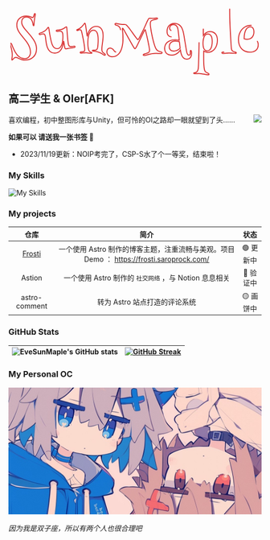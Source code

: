 <p align="center"> 
  <a href="https://www.saroprock.com">
    <svg width="54.392578125" height="111.81640625" viewBox="0 0 54.392578125 113.81640625"
    xmlns="http://www.w3.org/2000/svg" data-copyright="https://github.com/oubenruing/svg-text-animate"
    style="vertical-align: text-top; ">
    <g id="svgGroup" stroke-linecap="round" stroke="#000" fill="none" style="fill:none; 
            stroke:#D93434;
            stroke-width:2px;">
        <path
            d="M31.59 22.51L31.59 22.51Q34.23 22.51 36.23 23.00Q38.23 23.49 39.77 24.10Q41.31 24.71 42.46 25.20Q43.60 25.68 44.48 25.68L44.48 25.68Q45.12 25.68 45.56 25.15Q46.00 24.61 46.34 23.83Q46.68 23.05 46.92 22.12Q47.17 21.19 47.41 20.41L47.41 20.41Q47.71 19.29 48.07 18.48Q48.44 17.68 49.12 17.68L49.12 17.68Q49.90 17.68 49.90 19.09L49.90 19.09Q49.90 19.87 49.73 20.85Q49.56 21.83 49.29 23.17Q49.02 24.51 48.71 26.29Q48.39 28.08 48.10 30.42L48.10 30.42Q47.71 33.30 47.58 35.52Q47.46 37.74 47.36 39.23Q47.27 40.72 47.09 41.50Q46.92 42.29 46.48 42.29L46.48 42.29Q46.14 42.29 45.95 41.92Q45.75 41.55 45.61 41.02Q45.46 40.48 45.36 39.94Q45.26 39.40 45.21 39.01L45.21 39.01Q44.97 37.74 44.60 36.21Q44.24 34.67 43.60 33.08Q42.97 31.49 42.04 29.98Q41.11 28.47 39.72 27.29Q38.33 26.12 36.43 25.42Q34.52 24.71 31.98 24.71L31.98 24.71Q27.39 24.71 24.85 27.44Q22.31 30.18 22.31 35.50L22.31 35.50Q22.31 38.18 23.61 40.94Q24.90 43.70 27.03 46.63Q29.15 49.56 31.84 52.64Q34.52 55.71 37.35 58.98Q40.19 62.26 42.87 65.72Q45.56 69.19 47.68 72.90Q49.80 76.61 51.10 80.59Q52.39 84.57 52.39 88.82L52.39 88.82Q52.39 94.68 50.49 99.00Q48.58 103.32 45.36 106.18Q42.14 109.03 37.89 110.42Q33.64 111.82 29.00 111.82L29.00 111.82Q25.39 111.82 22.68 110.96Q19.97 110.11 17.80 109.11Q15.63 108.11 13.84 107.25Q12.06 106.40 10.30 106.40L10.30 106.40Q8.94 106.40 7.79 107.23Q6.64 108.06 5.69 109.06Q4.74 110.06 4.03 110.89Q3.32 111.72 2.88 111.72L2.88 111.72Q2.49 111.72 2.39 111.45Q2.29 111.18 2.29 110.79L2.29 110.79Q2.29 110.40 2.44 109.50Q2.59 108.59 2.76 107.32Q2.93 106.05 3.08 104.44Q3.22 102.83 3.22 100.98L3.22 100.98Q3.22 97.66 2.59 94.17Q1.95 90.67 1.17 87.60Q0.39 84.52-0.24 82.18Q-0.88 79.83-0.88 78.81L-0.88 78.81Q-0.88 78.37-0.71 77.98Q-0.54 77.59 0 77.59L0 77.59Q0.73 77.59 1.37 78.64Q2.00 79.69 2.69 81.40L2.69 81.40Q3.13 82.57 3.83 84.28Q4.54 85.99 5.42 87.96Q6.30 89.94 7.35 92.09Q8.40 94.24 9.62 96.29L9.62 96.29Q11.72 99.90 14.01 102.29Q16.31 104.69 18.73 106.13Q21.14 107.57 23.63 108.18Q26.12 108.79 28.61 108.79L28.61 108.79Q31.59 108.79 33.76 107.67Q35.94 106.54 37.35 104.74Q38.77 102.93 39.43 100.68Q40.09 98.44 40.09 96.19L40.09 96.19Q40.09 91.75 38.89 87.87Q37.70 83.98 35.77 80.44Q33.84 76.90 31.35 73.63Q28.86 70.36 26.25 67.24Q23.63 64.11 21.14 61.04Q18.65 57.96 16.72 54.76Q14.79 51.56 13.60 48.17Q12.40 44.78 12.40 41.02L12.40 41.02Q12.40 37.35 13.33 34.57Q14.26 31.79 15.80 29.74Q17.33 27.69 19.31 26.29Q21.29 24.90 23.41 24.07Q25.54 23.24 27.66 22.88Q29.79 22.51 31.59 22.51Z"
            style="stroke-dasharray: 412, 414; stroke-dashoffset: 413;">
            <animate attributeName="stroke-dashoffset" to="0" dur="1500ms" calcMode="linear" repeatCount="1"
                fill="freeze" begin="0ms"></animate>
        </path>
    </g>
</svg><svg width="76.4140625" height="97.998046875" viewBox="0 0 76.4140625 99.998046875"
    xmlns="http://www.w3.org/2000/svg" data-copyright="https://github.com/oubenruing/svg-text-animate"
    style="vertical-align: text-top; ">
    <g id="svgGroup" stroke-linecap="round" stroke="#000" fill="none" style="fill:none; 
            stroke:#D93434;
            stroke-width:2px;">
        <path
            d="M20.12 45.70L20.12 45.70Q20.41 45.70 20.65 46.14Q20.90 46.58 21.19 48.39L21.19 48.39Q21.88 52.49 22.36 55.81Q22.85 59.13 23.39 61.91L23.39 61.91Q24.56 68.31 25.71 73.34Q26.86 78.37 28.42 81.84Q29.98 85.30 32.25 87.11Q34.52 88.92 37.99 88.92L37.99 88.92Q40.48 88.92 42.33 87.77Q44.19 86.62 45.48 84.69Q46.78 82.76 47.61 80.27Q48.44 77.78 48.90 75.12Q49.37 72.46 49.54 69.80Q49.71 67.14 49.71 64.89L49.71 64.89Q49.71 62.79 49.61 60.74Q49.51 58.69 48.93 57.06Q48.34 55.42 47.09 54.42Q45.85 53.42 43.51 53.42L43.51 53.42Q42.09 53.42 40.63 53.66Q39.16 53.91 37.79 53.91L37.79 53.91Q37.11 53.91 36.65 53.61Q36.18 53.32 36.18 52.69L36.18 52.69Q36.18 51.95 36.72 51.68Q37.26 51.42 38.09 51.32L38.09 51.32Q38.96 51.27 40.14 51.17Q41.31 51.07 42.70 50.85Q44.09 50.63 45.65 50.27Q47.22 49.90 48.88 49.22L48.88 49.22Q50.24 48.63 51.49 47.85Q52.73 47.07 53.74 46.36Q54.74 45.65 55.49 45.17Q56.25 44.68 56.69 44.68L56.69 44.68Q57.23 44.68 57.40 45.53Q57.57 46.39 57.71 47.90L57.71 47.90Q57.91 49.95 58.13 53.27Q58.35 56.59 58.67 60.60Q58.98 64.60 59.40 68.97Q59.81 73.34 60.40 77.59L60.40 77.59Q60.69 79.83 61.23 81.23Q61.77 82.62 62.50 83.40Q63.23 84.18 64.14 84.45Q65.04 84.72 66.11 84.72L66.11 84.72Q68.31 84.72 70.14 84.35Q71.97 83.98 72.90 83.98L72.90 83.98Q73.83 83.98 74.12 84.33Q74.41 84.67 74.41 85.11L74.41 85.11Q74.41 85.55 74.12 85.96Q73.83 86.38 72.90 86.62L72.90 86.62Q71.53 86.91 69.14 87.18Q66.75 87.45 63.48 87.89L63.48 87.89Q60.84 88.28 58.96 88.75Q57.08 89.21 56.01 89.21L56.01 89.21Q54.93 89.21 54.37 88.72Q53.81 88.23 53.52 86.82L53.52 86.82Q53.22 85.40 52.93 83.72Q52.64 82.03 52.37 80.32Q52.10 78.61 51.83 76.90Q51.56 75.20 51.32 73.68L51.32 73.68Q50.93 76.32 50.34 79.15Q49.76 81.98 48.80 84.69Q47.85 87.40 46.51 89.82Q45.17 92.24 43.26 94.04Q41.36 95.85 38.84 96.92Q36.33 98.00 33.11 98.00L33.11 98.00Q27.83 98.00 24.10 95.19Q20.36 92.38 18.41 87.21L18.41 87.21Q17.29 84.38 16.60 81.20Q15.92 78.03 15.48 75Q15.04 71.97 14.77 69.36Q14.50 66.75 14.21 64.99L14.21 64.99Q13.92 63.18 13.45 61.99Q12.99 60.79 12.40 60.11Q11.82 59.42 11.11 59.16Q10.40 58.89 9.62 58.89L9.62 58.89Q8.84 58.89 7.93 59.11Q7.03 59.33 6.13 59.59Q5.22 59.86 4.39 60.08Q3.56 60.30 2.88 60.30L2.88 60.30Q2.44 60.30 1.98 60.03Q1.51 59.77 1.51 58.98L1.51 58.98Q1.51 58.11 2.29 57.79Q3.08 57.47 4.30 57.08L4.30 57.08Q5.81 56.64 7.89 55.76Q9.96 54.88 12.30 53.32L12.30 53.32Q14.26 52.00 15.55 50.66Q16.85 49.32 17.70 48.22Q18.55 47.12 19.12 46.41Q19.68 45.70 20.12 45.70Z"
            style="stroke-dasharray: 331, 333; stroke-dashoffset: 332;">
            <animate attributeName="stroke-dashoffset" to="0" dur="1500ms" calcMode="linear" repeatCount="1"
                fill="freeze" begin="200ms"></animate>
        </path>
    </g>
</svg><svg width="60.3984375" height="102.294921875" viewBox="0 0 60.3984375 104.294921875"
    xmlns="http://www.w3.org/2000/svg" data-copyright="https://github.com/oubenruing/svg-text-animate"
    style="vertical-align: text-top; ">
    <g id="svgGroup" stroke-linecap="round" stroke="#000" fill="none" style="fill:none; 
            stroke:#D93434;
            stroke-width:2px;">
        <path
            d="M16.80 37.11L16.80 37.11Q17.19 37.11 17.58 38.35Q17.97 39.60 18.36 41.60Q18.75 43.60 19.14 46.22Q19.53 48.83 19.92 51.51L19.92 51.51L21.68 63.82Q21.92 62.21 22.53 60.11Q23.14 58.01 24.17 55.76Q25.20 53.52 26.66 51.37Q28.13 49.22 30.05 47.51Q31.98 45.80 34.40 44.75Q36.82 43.70 39.79 43.70L39.79 43.70Q43.46 43.70 46.14 45.09Q48.83 46.48 50.59 48.95Q52.34 51.42 53.17 54.83Q54.00 58.25 54.00 62.30L54.00 62.30Q54.00 65.97 53.59 69.65Q53.17 73.34 52.71 76.90Q52.25 80.47 51.83 83.79Q51.42 87.11 51.42 89.99L51.42 89.99Q51.42 91.70 51.71 92.97Q52.00 94.24 52.59 95.31L52.59 95.31Q53.27 96.34 54.27 97.09Q55.27 97.85 56.18 98.51Q57.08 99.17 57.74 99.83Q58.40 100.49 58.40 101.22L58.40 101.22Q58.40 101.66 58.15 101.98Q57.91 102.29 57.32 102.29L57.32 102.29Q56.45 102.29 55.40 101.64Q54.35 100.98 52.81 99.98Q51.27 98.97 49.12 97.83Q46.97 96.68 43.90 95.70L43.90 95.70Q41.60 94.92 39.28 94.48Q36.96 94.04 33.89 93.90L33.89 93.90Q32.18 93.75 32.18 92.92L32.18 92.92Q32.18 91.99 33.30 91.99L33.30 91.99Q33.98 91.99 35.21 91.99Q36.43 91.99 37.70 91.89L37.70 91.89Q39.65 91.75 40.92 90.70Q42.19 89.65 42.82 86.82L42.82 86.82Q43.02 85.69 43.21 83.96Q43.41 82.23 43.55 80.25Q43.70 78.27 43.80 76.22Q43.90 74.17 43.90 72.31L43.90 72.31Q43.90 70.65 43.85 68.48Q43.80 66.31 43.53 63.96Q43.26 61.62 42.70 59.38Q42.14 57.13 41.06 55.37Q39.99 53.61 38.33 52.51Q36.67 51.42 34.28 51.42L34.28 51.42Q32.23 51.42 30.54 52.44Q28.86 53.47 27.54 55.30Q26.22 57.13 25.29 59.62Q24.37 62.11 23.88 65.09L23.88 65.09Q23.34 68.12 23.17 71.31Q23.00 74.51 23.00 77.69L23.00 77.69Q23.00 80.37 23.19 82.84Q23.39 85.30 23.73 87.38Q24.07 89.45 24.56 91.06Q25.05 92.68 25.68 93.60L25.68 93.60Q26.61 94.87 27.69 95.51Q28.76 96.14 29.49 96.39L29.49 96.39Q30.47 96.68 30.88 96.90Q31.30 97.12 31.30 97.51L31.30 97.51Q31.30 97.80 30.83 98.05Q30.37 98.29 29.30 98.29L29.30 98.29Q28.27 98.29 27.05 98.12Q25.83 97.95 24.51 97.75Q23.19 97.56 21.78 97.39Q20.36 97.22 18.99 97.22L18.99 97.22Q17.63 97.22 16.21 97.31Q14.79 97.41 13.50 97.51Q12.21 97.61 11.13 97.71Q10.06 97.80 9.42 97.80L9.42 97.80Q7.52 97.80 7.52 96.58L7.52 96.58Q7.52 96.14 7.84 95.83Q8.15 95.51 8.98 95.41L8.98 95.41Q9.67 95.36 10.21 95.31Q10.74 95.26 11.30 95.24Q11.87 95.21 12.48 95.17Q13.09 95.12 13.92 95.02L13.92 95.02Q15.48 94.78 16.04 93.87Q16.60 92.97 16.60 91.41L16.60 91.41Q16.60 88.72 16.14 84.86Q15.67 81.01 14.89 76.37Q14.11 71.73 13.01 66.53Q11.91 61.33 10.69 55.91L10.69 55.91Q10.11 53.13 9.35 51.76Q8.59 50.39 7.18 50.39L7.18 50.39Q6.45 50.39 5.66 50.66Q4.88 50.93 4.13 51.25Q3.37 51.56 2.69 51.83Q2.00 52.10 1.42 52.10L1.42 52.10Q0.49 52.10 0.49 51.32L0.49 51.32Q0.49 50.68 1.00 50.42Q1.51 50.15 2.10 49.90L2.10 49.90Q3.47 49.37 5.05 48.54Q6.64 47.71 8.50 46.29L8.50 46.29Q10.30 44.87 11.72 43.26Q13.13 41.65 14.16 40.28Q15.19 38.92 15.82 38.01Q16.46 37.11 16.80 37.11Z"
            style="stroke-dasharray: 372, 374; stroke-dashoffset: 373;">
            <animate attributeName="stroke-dashoffset" to="0" dur="1500ms" calcMode="linear" repeatCount="1"
                fill="freeze" begin="400ms"></animate>
        </path>
    </g>
</svg><svg width="114.01171875" height="105.17578125" viewBox="0 0 114.01171875 107.17578125"
    xmlns="http://www.w3.org/2000/svg" data-copyright="https://github.com/oubenruing/svg-text-animate"
    style="vertical-align: text-top; ">
    <g id="svgGroup" stroke-linecap="round" stroke="#000" fill="none" style="fill:none; 
            stroke:#D93434;
            stroke-width:2px;">
        <path
            d="M27.78 50.49L27.78 50.49Q27.25 47.27 25.78 45.39Q24.32 43.51 22.80 42.68L22.80 42.68Q21.58 41.99 20.39 41.65Q19.19 41.31 18.31 41.02L18.31 41.02Q17.38 40.67 16.94 40.28Q16.50 39.89 16.50 39.21L16.50 39.21Q16.50 37.79 18.41 37.79L18.41 37.79Q19.29 37.79 20.12 37.99Q20.95 38.18 22.12 38.43Q23.29 38.67 24.90 38.99Q26.51 39.31 28.91 39.50L28.91 39.50Q31.10 39.70 32.62 39.72Q34.13 39.75 35.18 39.77Q36.23 39.79 36.96 39.87Q37.70 39.94 38.28 40.19L38.28 40.19Q39.16 40.58 40.60 42.09Q42.04 43.60 43.82 45.80Q45.61 48.00 47.61 50.68Q49.61 53.37 51.59 56.13Q53.56 58.89 55.44 61.47Q57.32 64.06 58.86 66.06Q60.40 68.07 61.50 69.29Q62.60 70.51 62.99 70.51L62.99 70.51Q63.82 70.51 66.24 65.99Q68.65 61.47 73.10 52.49L73.10 52.49Q74.32 50 75.61 47.19Q76.90 44.38 78.15 41.63Q79.39 38.87 80.52 36.33Q81.64 33.79 82.59 31.84Q83.54 29.88 84.28 28.69Q85.01 27.49 85.40 27.39L85.40 27.39Q85.64 27.29 85.91 27.29Q86.18 27.29 86.52 27.29L86.52 27.29Q87.40 27.29 88.96 27.34Q90.53 27.39 93.02 27.39L93.02 27.39Q94.53 27.39 95.75 27.27Q96.97 27.15 97.92 27.00Q98.88 26.86 99.66 26.73Q100.44 26.61 101.12 26.61L101.12 26.61Q102.15 26.61 102.47 26.90Q102.78 27.20 102.78 27.59L102.78 27.59Q102.78 28.47 101.32 28.91L101.32 28.91Q99.90 29.35 97.34 29.81Q94.78 30.27 91.60 31.40L91.60 31.40Q89.65 32.08 88.87 33.86Q88.09 35.64 88.09 38.28L88.09 38.28Q88.09 40.19 88.40 43.14Q88.72 46.09 89.28 49.68Q89.84 53.27 90.63 57.30Q91.41 61.33 92.31 65.41Q93.21 69.48 94.21 73.34Q95.21 77.20 96.24 80.47Q97.27 83.74 98.27 86.21Q99.27 88.67 100.20 89.89L100.20 89.89Q101.07 91.06 101.98 91.89Q102.88 92.72 103.98 93.31Q105.08 93.90 106.37 94.34Q107.67 94.78 109.28 95.21L109.28 95.21Q110.84 95.61 111.43 96.04Q112.01 96.48 112.01 97.12L112.01 97.12Q112.01 97.80 111.21 98.24Q110.40 98.68 108.69 98.68L108.69 98.68Q106.64 98.68 104.42 98.54Q102.20 98.39 99.51 98.39L99.51 98.39Q95.17 98.39 91.58 99.02Q87.99 99.66 85.03 100.44Q82.08 101.22 79.69 101.86Q77.29 102.49 75.29 102.49L75.29 102.49Q74.76 102.49 74.22 102.29Q73.68 102.10 73.68 101.42L73.68 101.42Q73.68 100.68 74.56 100.22Q75.44 99.76 76.83 99.34Q78.22 98.93 79.93 98.49Q81.64 98.05 83.30 97.31L83.30 97.31Q85.01 96.53 85.77 95.29Q86.52 94.04 86.52 92.09L86.52 92.09Q86.52 90.97 86.16 88.57Q85.79 86.18 85.21 83.01Q84.62 79.83 83.86 76.17Q83.11 72.51 82.30 68.85Q81.49 65.19 80.69 61.79Q79.88 58.40 79.25 55.81Q78.61 53.22 78.15 51.66Q77.69 50.10 77.59 50.10L77.59 50.10Q77.44 50.10 76.68 51.42Q75.93 52.73 74.80 54.93Q73.68 57.13 72.27 59.96Q70.85 62.79 69.41 65.77Q67.97 68.75 66.55 71.68Q65.14 74.61 63.96 77.03Q62.79 79.44 62.01 81.08Q61.23 82.71 60.99 83.11L60.99 83.11Q60.50 84.03 59.96 85.06Q59.42 86.08 58.86 86.94Q58.30 87.79 57.81 88.35Q57.32 88.92 56.98 88.92L56.98 88.92Q56.69 88.92 56.23 88.45Q55.76 87.99 55.27 87.30Q54.79 86.62 54.27 85.84Q53.76 85.06 53.42 84.42L53.42 84.42Q52.15 82.23 50.44 79.22Q48.73 76.22 46.85 72.92Q44.97 69.63 43.14 66.31Q41.31 62.99 39.72 60.18Q38.13 57.37 37.01 55.35Q35.89 53.32 35.50 52.59L35.50 52.59Q34.67 51.12 34.08 50.12Q33.50 49.12 33.08 48.54Q32.67 47.95 32.37 47.68Q32.08 47.41 31.79 47.41L31.79 47.41Q31.40 47.41 31.40 48.19L31.40 48.19Q31.40 48.97 31.54 50.32Q31.69 51.66 31.79 52.69L31.79 52.69Q32.28 57.42 32.45 61.55Q32.62 65.67 32.62 69.48L32.62 69.48Q32.62 72.90 32.23 76.88Q31.84 80.86 30.91 84.84Q29.98 88.82 28.39 92.48Q26.81 96.14 24.37 98.97Q21.92 101.81 18.58 103.49Q15.23 105.18 10.79 105.18L10.79 105.18Q8.20 105.18 6.20 104.35Q4.20 103.52 2.81 102.12Q1.42 100.73 0.71 98.95Q0 97.17 0 95.21L0 95.21Q0 93.85 0.37 92.48Q0.73 91.11 1.56 90.06Q2.39 89.01 3.66 88.35Q4.93 87.70 6.79 87.70L6.79 87.70Q8.25 87.70 9.40 88.21Q10.55 88.72 11.45 89.48Q12.35 90.23 13.09 91.16Q13.82 92.09 14.40 92.92L14.40 92.92Q16.46 95.70 18.90 95.70L18.90 95.70Q21.04 95.70 22.61 94.38Q24.17 93.07 25.32 90.84Q26.46 88.62 27.20 85.74Q27.93 82.86 28.34 79.74Q28.76 76.61 28.93 73.46Q29.10 70.31 29.10 67.58L29.10 67.58Q29.10 62.74 28.71 58.35Q28.32 53.96 27.78 50.49Z"
            style="stroke-dasharray: 589, 591; stroke-dashoffset: 590;">
            <animate attributeName="stroke-dashoffset" to="0" dur="1500ms" calcMode="linear" repeatCount="1"
                fill="freeze" begin="600ms"></animate>
        </path>
    </g>
</svg><svg width="58.103515625" height="110.009765625" viewBox="0 0 58.103515625 112.009765625"
    xmlns="http://www.w3.org/2000/svg" data-copyright="https://github.com/oubenruing/svg-text-animate"
    style="vertical-align: text-top; ">
    <g id="svgGroup" stroke-linecap="round" stroke="#000" fill="none" style="fill:none; 
            stroke:#D93434;
            stroke-width:2px;">
        <path
            d="M15.09 64.79L15.09 64.79Q13.28 64.79 11.69 64.11Q10.11 63.43 8.94 62.06Q7.76 60.69 7.08 58.64Q6.40 56.59 6.40 53.81L6.40 53.81Q6.40 50.78 7.25 47.88Q8.11 44.97 9.91 42.70Q11.72 40.43 14.53 39.06Q17.33 37.70 21.29 37.70L21.29 37.70Q24.56 37.70 27.08 38.55Q29.59 39.40 31.49 40.84Q33.40 42.29 34.74 44.19Q36.08 46.09 37.01 48.17Q37.94 50.24 38.55 52.37Q39.16 54.49 39.60 56.40L39.60 56.40Q39.84 57.47 40.21 59.45Q40.58 61.43 41.02 64.01Q41.46 66.60 41.94 69.56Q42.43 72.51 42.92 75.54Q43.41 78.56 43.87 81.42Q44.34 84.28 44.73 86.65Q45.12 89.01 45.39 90.70Q45.65 92.38 45.80 93.02L45.80 93.02Q46.09 94.53 46.46 96.09Q46.83 97.66 47.39 98.95Q47.95 100.24 48.78 101.07Q49.61 101.90 50.88 101.90L50.88 101.90Q51.61 101.90 52.15 101.56Q52.69 101.22 53.00 100.63Q53.32 100.05 53.47 99.32Q53.61 98.58 53.61 97.80L53.61 97.80Q53.61 96.88 53.56 95.92Q53.52 94.97 53.52 94.29L53.52 94.29Q53.52 93.55 53.71 93.02Q53.91 92.48 54.49 92.48L54.49 92.48Q55.03 92.48 55.35 93.09Q55.66 93.70 55.83 94.51Q56.01 95.31 56.05 96.12Q56.10 96.92 56.10 97.31L56.10 97.31Q56.10 99.02 55.81 101.17Q55.52 103.32 54.59 105.32L54.59 105.32Q53.71 107.37 51.66 108.69Q49.61 110.01 46.92 110.01L46.92 110.01Q44.58 110.01 42.90 109.33Q41.21 108.64 40.01 107.62Q38.82 106.59 38.01 105.42Q37.21 104.25 36.72 103.22L36.72 103.22Q35.35 100.59 34.64 97.44Q33.94 94.29 33.50 91.41L33.50 91.41Q32.76 92.63 31.27 94.43Q29.79 96.24 27.59 97.90Q25.39 99.56 22.51 100.73Q19.63 101.90 16.11 101.90L16.11 101.90Q12.21 101.90 9.45 100.81Q6.69 99.71 4.93 97.83Q3.17 95.95 2.34 93.43Q1.51 90.92 1.51 88.09L1.51 88.09Q1.51 85.06 2.64 81.98Q3.76 78.91 6.32 76.42Q8.89 73.93 13.01 72.36Q17.14 70.80 23.10 70.80L23.10 70.80Q24.46 70.80 25.76 70.92Q27.05 71.04 28.10 71.19Q29.15 71.34 29.91 71.48Q30.66 71.63 31.01 71.68L31.01 71.68Q30.71 67.48 30.27 63.28L30.27 63.28Q30.08 61.52 29.86 59.57Q29.64 57.62 29.39 55.64Q29.15 53.66 28.86 51.76Q28.56 49.85 28.22 48.19L28.22 48.19Q27.44 44.43 25.17 42.21Q22.90 39.99 19.38 39.99L19.38 39.99Q17.48 39.99 16.04 40.67Q14.60 41.36 13.60 42.43Q12.60 43.51 12.11 44.85Q11.62 46.19 11.62 47.51L11.62 47.51Q11.62 48.93 12.30 49.88Q12.99 50.83 13.99 51.56Q14.99 52.29 16.16 52.95Q17.33 53.61 18.33 54.47Q19.34 55.32 20.02 56.52Q20.70 57.71 20.70 59.52L20.70 59.52Q20.70 61.91 19.07 63.35Q17.43 64.79 15.09 64.79ZM31.40 74.71L31.40 74.71Q31.05 74.56 30.20 74.34Q29.35 74.12 28.17 73.90Q27.00 73.68 25.66 73.54Q24.32 73.39 23.00 73.39L23.00 73.39Q20.41 73.39 18.19 74.12Q15.97 74.85 14.36 76.29Q12.74 77.73 11.82 79.91Q10.89 82.08 10.89 84.91L10.89 84.91Q10.89 87.50 11.74 89.18Q12.60 90.87 13.94 91.85Q15.28 92.82 16.92 93.21Q18.55 93.60 20.12 93.60L20.12 93.60Q22.61 93.60 24.85 92.82Q27.10 92.04 28.81 91.02Q30.52 89.99 31.59 89.01Q32.67 88.04 32.91 87.70L32.91 87.70Q32.57 84.42 32.28 81.74L32.28 81.74Q32.13 80.57 32.01 79.44Q31.88 78.32 31.76 77.34Q31.64 76.37 31.54 75.68Q31.45 75 31.40 74.71Z"
            style="stroke-dasharray: 403, 405; stroke-dashoffset: 404;">
            <animate attributeName="stroke-dashoffset" to="0" dur="1500ms" calcMode="linear" repeatCount="1"
                fill="freeze" begin="800ms"></animate>
        </path>
    </g>
</svg><svg width="51.4140625" height="141.11328125" viewBox="0 0 51.4140625 143.11328125"
    xmlns="http://www.w3.org/2000/svg" data-copyright="https://github.com/oubenruing/svg-text-animate"
    style="vertical-align: text-top; ">
    <g id="svgGroup" stroke-linecap="round" stroke="#000" fill="none" style="fill:none; 
            stroke:#D93434;
            stroke-width:2px;">
        <path
            d="M21.00 49.02L21.00 49.02Q21.00 49.71 20.95 51.22Q20.90 52.73 20.90 54.79L20.90 54.79Q20.90 55.96 20.92 56.64Q20.95 57.32 20.95 57.96Q20.95 58.59 20.97 59.42Q21.00 60.25 21.00 61.72L21.00 61.72Q22.56 59.57 24.61 57.86L24.61 57.86Q25.49 57.13 26.56 56.45Q27.64 55.76 28.93 55.22Q30.22 54.69 31.67 54.35Q33.11 54.00 34.72 54.00L34.72 54.00Q38.23 54.00 40.97 55.27Q43.70 56.54 45.58 58.81Q47.46 61.08 48.44 64.23Q49.41 67.38 49.41 71.19L49.41 71.19Q49.41 76.90 47.90 81.45Q46.39 85.99 43.80 89.18Q41.21 92.38 37.74 94.09Q34.28 95.80 30.32 95.80L30.32 95.80Q28.91 95.80 27.66 95.56Q26.42 95.31 25.34 94.92Q24.27 94.53 23.36 94.07Q22.46 93.60 21.78 93.21L21.78 93.21Q21.73 95.21 21.70 96.75Q21.68 98.29 21.68 99.76Q21.68 101.22 21.68 102.78Q21.68 104.35 21.68 106.40L21.68 106.40Q21.68 109.72 21.75 113.72Q21.83 117.72 22.09 121.56Q22.36 125.39 22.85 128.56Q23.34 131.74 24.22 133.30L24.22 133.30Q25.05 134.81 26.27 135.69Q27.49 136.57 28.71 137.11L28.71 137.11Q30.22 137.79 31.37 138.48Q32.52 139.16 32.52 139.89L32.52 139.89Q32.52 140.43 32.18 140.77Q31.84 141.11 31.01 141.11L31.01 141.11Q29.69 141.11 27.32 140.70Q24.95 140.28 22.19 139.79Q19.43 139.31 16.70 138.89Q13.96 138.48 11.91 138.48L11.91 138.48Q9.72 138.48 8.25 138.65Q6.79 138.82 5.18 138.82L5.18 138.82Q3.03 138.82 2.27 138.55Q1.51 138.28 1.51 137.89L1.51 137.89Q1.51 137.45 2.00 137.30Q2.49 137.16 3.32 137.01Q4.15 136.87 5.18 136.55Q6.20 136.23 7.32 135.50L7.32 135.50Q8.50 134.67 9.20 133.42Q9.91 132.18 10.30 130.66Q10.69 129.15 10.84 127.51Q10.99 125.88 11.08 124.32L11.08 124.32Q11.18 123.10 11.28 120.58Q11.38 118.07 11.47 114.72Q11.57 111.38 11.69 107.42Q11.82 103.47 11.91 99.27Q12.01 95.07 12.11 90.89Q12.21 86.72 12.26 82.96Q12.30 79.20 12.35 76.05Q12.40 72.90 12.40 70.80L12.40 70.80Q12.40 67.68 12.23 65.65Q12.06 63.62 11.67 62.43Q11.28 61.23 10.64 60.77Q10.01 60.30 9.08 60.30L9.08 60.30Q8.35 60.30 7.54 60.60Q6.74 60.89 5.93 61.21Q5.13 61.52 4.44 61.82Q3.76 62.11 3.32 62.11L3.32 62.11Q2.49 62.11 2.49 61.28L2.49 61.28Q2.49 60.99 2.78 60.60Q3.08 60.21 4.30 59.62L4.30 59.62Q5.08 59.18 6.15 58.72Q7.23 58.25 8.47 57.64Q9.72 57.03 11.06 56.18Q12.40 55.32 13.72 54.10L13.72 54.10Q15.48 52.49 16.58 51.22Q17.68 49.95 18.38 49.10Q19.09 48.24 19.51 47.78Q19.92 47.31 20.31 47.31L20.31 47.31Q20.75 47.31 20.87 47.83Q21.00 48.34 21.00 49.02ZM29.98 58.79L29.98 58.79Q27.88 58.79 26.34 59.77Q24.80 60.74 23.73 62.35Q22.66 63.96 22.00 66.02Q21.34 68.07 20.95 70.24Q20.56 72.41 20.43 74.49Q20.31 76.56 20.31 78.22L20.31 78.22Q20.31 80.81 20.68 83.42Q21.04 86.04 22.00 88.11Q22.95 90.19 24.61 91.50Q26.27 92.82 28.81 92.82L28.81 92.82Q30.81 92.82 32.64 91.80Q34.47 90.77 35.86 88.50Q37.26 86.23 38.09 82.54Q38.92 78.86 38.92 73.58L38.92 73.58Q38.92 70.36 38.43 67.65Q37.94 64.94 36.87 62.96Q35.79 60.99 34.08 59.89Q32.37 58.79 29.98 58.79Z"
            style="stroke-dasharray: 385, 387; stroke-dashoffset: 386;">
            <animate attributeName="stroke-dashoffset" to="0" dur="1500ms" calcMode="linear" repeatCount="1"
                fill="freeze" begin="1000ms"></animate>
        </path>
    </g>
</svg><svg width="37.009765625" height="98.681640625" viewBox="0 0 37.009765625 100.681640625"
    xmlns="http://www.w3.org/2000/svg" data-copyright="https://github.com/oubenruing/svg-text-animate"
    style="vertical-align: text-top; ">
    <g id="svgGroup" stroke-linecap="round" stroke="#000" fill="none" style="fill:none; 
            stroke:#D93434;
            stroke-width:2px;">
        <path
            d="M21.58 8.69L21.58 8.69Q21.58 9.23 21.58 11.23Q21.58 13.23 21.61 16.02Q21.63 18.80 21.66 21.97Q21.68 25.15 21.78 28.08L21.78 28.08Q21.88 32.18 22.12 37.55Q22.36 42.92 22.63 48.71Q22.90 54.49 23.22 60.35Q23.54 66.21 23.85 71.31Q24.17 76.42 24.41 80.37Q24.66 84.33 24.80 86.38L24.80 86.38Q25 89.26 25.59 90.92Q26.17 92.58 27.22 93.55Q28.27 94.53 29.86 95.07Q31.45 95.61 33.69 96.19L33.69 96.19Q34.52 96.44 34.77 96.73Q35.01 97.02 35.01 97.41L35.01 97.41Q35.01 97.85 34.67 98.17Q34.33 98.49 33.40 98.49L33.40 98.49Q32.96 98.49 31.62 98.39Q30.27 98.29 28.47 98.14Q26.66 98.00 24.54 97.90Q22.41 97.80 20.41 97.80L20.41 97.80Q18.80 97.80 16.99 97.95Q15.19 98.10 13.48 98.24Q11.77 98.39 10.28 98.54Q8.79 98.68 7.81 98.68L7.81 98.68Q7.13 98.68 6.47 98.44Q5.81 98.19 5.81 97.31L5.81 97.31Q5.81 96.00 7.71 96.00L7.71 96.00Q8.98 96.00 10.57 95.85Q12.16 95.70 13.18 95.31L13.18 95.31Q14.01 95.02 14.50 94.48Q14.99 93.95 15.26 93.29Q15.53 92.63 15.63 91.92Q15.72 91.21 15.72 90.48L15.72 90.48Q15.72 89.60 15.60 87.67Q15.48 85.74 15.28 83.15Q15.09 80.57 14.82 77.44Q14.55 74.32 14.26 71.02Q13.96 67.72 13.67 64.45Q13.38 61.18 13.09 58.25Q12.79 55.32 12.57 52.93Q12.35 50.54 12.21 49.02L12.21 49.02Q11.96 46.78 11.72 44.36Q11.47 41.94 11.23 39.60Q10.99 37.26 10.69 35.11Q10.40 32.96 10.11 31.20L10.11 31.20Q9.81 29.49 9.11 28.54Q8.40 27.59 6.98 27.59L6.98 27.59Q5.86 27.59 4.37 28.13Q2.88 28.66 1.37 29.30Q-0.15 29.93-1.49 30.47Q-2.83 31.01-3.61 31.01L-3.61 31.01Q-4.15 31.01-4.57 30.74Q-4.98 30.47-4.98 29.79L-4.98 29.79Q-4.98 28.86-4.00 28.22L-4.00 28.22Q-3.56 27.88-2.83 27.54Q-2.10 27.20-0.90 26.59Q0.29 25.98 2.05 24.95Q3.81 23.93 6.30 22.22L6.30 22.22Q8.94 20.41 11.08 18.41Q13.23 16.41 14.92 14.53Q16.60 12.65 17.75 11.08Q18.90 9.52 19.48 8.59L19.48 8.59Q20.02 7.86 20.31 7.42Q20.61 6.98 21.00 6.98L21.00 6.98Q21.39 6.98 21.48 7.54Q21.58 8.11 21.58 8.69Z"
            style="stroke-dasharray: 254, 256; stroke-dashoffset: 255;">
            <animate attributeName="stroke-dashoffset" to="0" dur="1500ms" calcMode="linear" repeatCount="1"
                fill="freeze" begin="1200ms"></animate>
        </path>
    </g>
</svg><svg width="43.89453125" height="96.09375" viewBox="0 0 43.89453125 98.09375" xmlns="http://www.w3.org/2000/svg"
    data-copyright="https://github.com/oubenruing/svg-text-animate" style="vertical-align: text-top; ">
    <g id="svgGroup" stroke-linecap="round" stroke="#000" fill="none" style="fill:none; 
            stroke:#D93434;
            stroke-width:2px;">
        <path
            d="M39.99 74.12L39.99 74.12Q40.67 75.24 41.24 77.15Q41.80 79.05 41.80 81.01L41.80 81.01Q41.80 84.57 40.63 87.38Q39.45 90.19 37.26 92.11Q35.06 94.04 31.96 95.07Q28.86 96.09 25 96.09L25 96.09Q19.43 96.09 15.06 94.21Q10.69 92.33 7.71 88.96Q4.74 85.60 3.17 80.93Q1.61 76.27 1.61 70.70L1.61 70.70Q1.61 65.67 2.69 61.57Q3.76 57.47 5.62 54.25Q7.47 51.03 9.91 48.63Q12.35 46.24 15.09 44.68Q17.82 43.12 20.65 42.36Q23.49 41.60 26.12 41.60L26.12 41.60Q28.71 41.60 31.49 42.29Q34.28 42.97 36.60 44.63Q38.92 46.29 40.41 49.00Q41.89 51.71 41.89 55.81L41.89 55.81Q41.89 59.38 40.84 62.06Q39.79 64.75 38.09 66.70Q36.38 68.65 34.20 69.92Q32.03 71.19 29.76 71.95Q27.49 72.71 25.32 73.00Q23.14 73.29 21.48 73.29L21.48 73.29Q19.09 73.29 16.82 72.95Q14.55 72.61 13.28 72.22L13.28 72.22Q13.48 76.03 14.48 79.57Q15.48 83.11 17.33 85.79Q19.19 88.48 21.95 90.09Q24.71 91.70 28.42 91.70L28.42 91.70Q31.01 91.70 32.89 90.82Q34.77 89.94 35.99 88.45Q37.21 86.96 37.79 85.01Q38.38 83.06 38.38 80.91L38.38 80.91Q38.38 79.64 38.21 78.27Q38.04 76.90 37.60 75.68L37.60 75.68Q37.30 74.95 37.11 74.32Q36.91 73.68 36.91 73.29L36.91 73.29Q36.91 72.31 37.79 72.31L37.79 72.31Q38.23 72.31 38.84 72.75Q39.45 73.19 39.99 74.12ZM13.09 68.99L13.09 68.99Q14.36 69.38 15.97 69.65Q17.58 69.92 20.02 69.92L20.02 69.92Q22.85 69.92 25.24 68.85Q27.64 67.77 29.35 65.84Q31.05 63.92 32.03 61.18Q33.01 58.45 33.01 55.08L33.01 55.08Q33.01 52.10 32.35 50.07Q31.69 48.05 30.62 46.83Q29.54 45.61 28.15 45.09Q26.76 44.58 25.29 44.58L25.29 44.58Q23.44 44.58 21.29 45.70Q19.14 46.83 17.31 49.61Q15.48 52.39 14.28 57.10Q13.09 61.82 13.09 68.99Z"
            style="stroke-dasharray: 306, 308; stroke-dashoffset: 307;">
            <animate attributeName="stroke-dashoffset" to="0" dur="1500ms" calcMode="linear" repeatCount="1"
                fill="freeze" begin="1400ms"></animate>
        </path>
    </g>
</svg>
  </a>
</p>


## 高二学生 & OIer[AFK]

<img align="right" src="https://count.getloli.com/get/@:EveSunMaple?theme=rule34">

喜欢编程，初中整图形库与Unity，但可怜的OI之路却一眼就望到了头……

**如果可以 请送我一张书签 🔖**

* 2023/11/19更新：NOIP考完了，CSP-S水了个一等奖，结束啦！

### My Skills

![My Skills](https://skillicons.dev/icons?i=cpp,astro,md,js,ts)

### My projects

| 仓库 | 简介 | 状态 |
| :---: | :---: | :---: |
| [Frosti](https://github.com/EveSunMaple/Frosti) | 一个使用 Astro 制作的博客主题，注重流畅与美观。项目 Demo ： https://frosti.saroprock.com/ | 🟢 更新中 |
| Astion | 一个使用 Astro 制作的 `社交网络` ，与 Notion 息息相关 |  🔵 验证中 |
| astro-comment | 转为 Astro 站点打造的评论系统 |  🟡 画饼中 |

### GitHub Stats

| ![EveSunMaple's GitHub stats](https://github-readme-stats.vercel.app/api?username=EveSunMaple&show_icons=true&theme=material-palenight) | [![GitHub Streak](https://streak-stats.demolab.com/?user=EveSunMaple&theme=material-palenight)](https://git.io/streak-stats) |
| --- | --- |

### My Personal OC

![My Personal OC](./images/profile.jpg)

*因为我是双子座，所以有两个人也很合理吧*